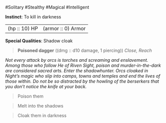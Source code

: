 #Solitary #Stealthy #Magical #Intelligent

**Instinct**: To kill in darkness

|       |         |
| ----- | ------- |
| (hp :: 10) HP | (armor :: 0) Armor |

**Special Qualities**: Shadow cloak

> **Poisoned dagger** ((dmg :: d10 damage, 1 piercing))
> *Close, Reach*

*Not every attack by orcs is torches and screaming and enslavement. Among those who follow He of Riven Sight, poison and murder-in-the-dark are considered sacred arts. Enter the shadowhunter. Orcs cloaked in Night’s magic who slip into camps, towns and temples and end the lives of those within. Do not be so distracted by the howling of the berserkers that you don’t notice the knife at your back.*

>Poison them

>Melt into the shadows

>Cloak them in darkness